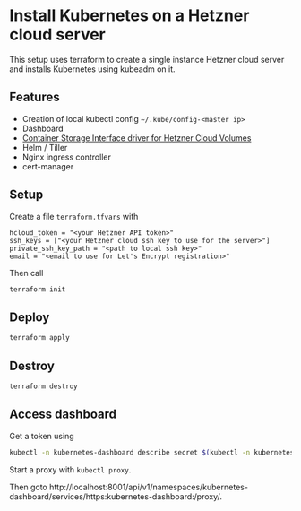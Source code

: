# Install Kubernetes on a Hetzner cloud server

This setup uses terraform to create a single instance Hetzner cloud server and
installs Kubernetes using kubeadm on it.

## Features

* Creation of local kubectl config `~/.kube/config-<master ip>`
* Dashboard
* [Container Storage Interface driver for Hetzner Cloud Volumes](https://github.com/hetznercloud/csi-driver)
* Helm / Tiller
* Nginx ingress controller
* cert-manager

## Setup

Create a file `terraform.tfvars` with

```text
hcloud_token = "<your Hetzner API token>"
ssh_keys = ["<your Hetzner cloud ssh key to use for the server>"]
private_ssh_key_path = "<path to local ssh key>"
email = "<email to use for Let's Encrypt registration>"
```

Then call 

```bash
terraform init
```

## Deploy

```bash
terraform apply
```

## Destroy

```bash
terraform destroy
```

## Access dashboard

Get a token using

```bash
kubectl -n kubernetes-dashboard describe secret $(kubectl -n kubernetes-dashboard get secret | grep admin-user | awk '{print $1}')
```

Start a proxy with `kubectl proxy`.

Then goto http://localhost:8001/api/v1/namespaces/kubernetes-dashboard/services/https:kubernetes-dashboard:/proxy/.
